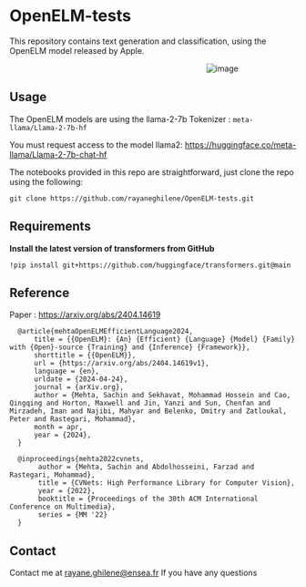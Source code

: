 # OpenELM-tests
This repository contains text generation and classification, using the OpenELM model released by Apple.


<div style=" text-align:right;width:300px; display:block; margin:auto;" >
    <img src="https://github.com/rayaneghilene/OpenELM-tests/assets/100053511/7b7b7a92-8043-41ae-9cdb-20dce64b24ed" alt="image" >
</div>



## Usage
The OpenELM models are using the llama-2-7b Tokenizer : ```meta-llama/Llama-2-7b-hf```

You must request access to the model llama2: https://huggingface.co/meta-llama/Llama-2-7b-chat-hf

The notebooks provided in this repo are straightforward, just clone the repo using the following:
```
git clone https://github.com/rayaneghilene/OpenELM-tests.git
```

## Requirements 


**Install the latest version of transformers from GitHub**
```
!pip install git+https://github.com/huggingface/transformers.git@main
```


## Reference

Paper : https://arxiv.org/abs/2404.14619

```
  @article{mehtaOpenELMEfficientLanguage2024,
      title = {{OpenELM}: {An} {Efficient} {Language} {Model} {Family} with {Open}-source {Training} and {Inference} {Framework}},
      shorttitle = {{OpenELM}},
      url = {https://arxiv.org/abs/2404.14619v1},
      language = {en},
      urldate = {2024-04-24},
      journal = {arXiv.org},
      author = {Mehta, Sachin and Sekhavat, Mohammad Hossein and Cao, Qingqing and Horton, Maxwell and Jin, Yanzi and Sun, Chenfan and Mirzadeh, Iman and Najibi, Mahyar and Belenko, Dmitry and Zatloukal, Peter and Rastegari, Mohammad},
      month = apr,
      year = {2024},
  }
  
  @inproceedings{mehta2022cvnets, 
       author = {Mehta, Sachin and Abdolhosseini, Farzad and Rastegari, Mohammad}, 
       title = {CVNets: High Performance Library for Computer Vision}, 
       year = {2022}, 
       booktitle = {Proceedings of the 30th ACM International Conference on Multimedia}, 
       series = {MM '22} 
  }
```


## Contact
Contact me at rayane.ghilene@ensea.fr If you have any questions
